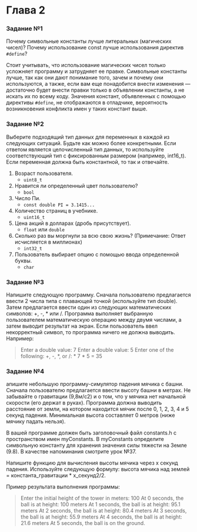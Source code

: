 # Глава 2

### Задание №1
Почему символьные константы лучше литеральных (магических чисел)? Почему использование const лучше использования директив `#define`?

Стоит учитывать, что использование магических чисел только усложняет программу и затрудняет ее правке. Символьные константы лучше, так как они дают понимание того, зачем и почему они используются, а также, если вам еще понадобится внести изменения — достаточно будет внести правки только в объявлении константы, а не искать их по всему коду. Значения констант, объявленных с помощью директивы `#define`, не отображаются в отладчике, вероятность возникновения конфликта имен у таких констант выше.

### Задание №2
Выберите подходящий тип данных для переменных в каждой из следующих ситуаций. Будьте как можно более конкретными. Если ответом является целочисленный тип данных, то используйте соответствующий тип с фиксированным размером (например, int16_t). Если переменная должна быть константной, то так и отвечайте.

1. Возраст пользователя.
    - `uint8_t`
3. Нравится ли определенный цвет пользователю?
    - `bool`
4. Число Пи.
    - `const double PI = 3.1415...`
5. Количество страниц в учебнике.
    - `uint16_t`
6. Цена акций в долларах (дробь присутствует).
     - `float` или `double`
7. Сколько раз вы моргнули за всю свою жизнь? (Примечание: Ответ исчисляется в миллионах)
    - `int32_t`
8. Пользователь выбирает опцию с помощью ввода определенной буквы.
   - `char`
  
### Задание №3
Напишите следующую программу. Сначала пользователю предлагается ввести 2 числа типа с плавающей точкой (используйте тип double). Затем предлагается ввести один из следующих математических символов: +, -, * или /. Программа выполняет выбранную пользователем математическую операцию между двумя числами, а затем выводит результат на экран. Если пользователь ввел некорректный символ, то программа ничего не должна выводить. Например:

> Enter a double value: 7
> Enter a double value: 5
> Enter one of the following: +, -, *, or /: *
> 7 * 5 = 35

### Задание №4

апишите небольшую программу-симулятор падения мячика с башни. Сначала пользователю предлагается ввести высоту башни в метрах. Не забывайте о гравитации (9,8м/с2) и о том, что у мячика нет начальной скорости (его держат в руках). Программа должна выводить расстояние от земли, на котором находится мячик после 0, 1, 2, 3, 4 и 5 секунд падения. Минимальная высота составляет 0 метров (ниже мячику падать нельзя).

В вашей программе должен быть заголовочный файл constants.h с пространством имен myConstants. В myConstants определите символьную константу для хранения значения силы тяжести на Земле (9.8). В качестве напоминания смотрите урок №37.

Напишите функцию для вычисления высоты мячика через х секунд падения. Используйте следующую формулу: высота мячика над землей = константа_гравитации * x_секунд2/2.

Пример результата выполнения программы:

> Enter the initial height of the tower in meters: 100 At 0 seconds, the
> ball is at height: 100 meters At 1 seconds, the ball is at height:
> 95.1 meters At 2 seconds, the ball is at height: 80.4 meters At 3 seconds, the ball is at height: 55.9 meters At 4 seconds, the ball is
> at height: 21.6 meters At 5 seconds, the ball is on the ground.

